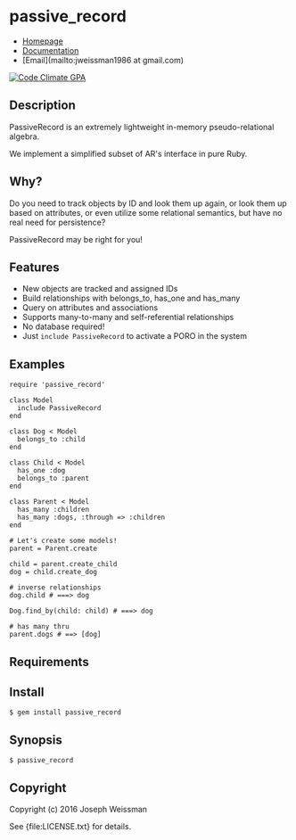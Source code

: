 # passive_record

* [Homepage](https://rubygems.org/gems/passive_record)
* [Documentation](http://rubydoc.info/gems/passive_record/frames)
* [Email](mailto:jweissman1986 at gmail.com)

[![Code Climate GPA](https://codeclimate.com/github//passive_record/badges/gpa.svg)](https://codeclimate.com/github//passive_record)

## Description

PassiveRecord is an extremely lightweight in-memory pseudo-relational algebra.

We implement a simplified subset of AR's interface in pure Ruby.

## Why?

Do you need to track objects by ID and look them up again,
or look them up based on attributes,
or even utilize some relational semantics,
but have no real need for persistence?

PassiveRecord may be right for you!


## Features

  - New objects are tracked and assigned IDs
  - Build relationships with belongs_to, has_one and has_many
  - Query on attributes and associations
  - Supports many-to-many and self-referential relationships
  - No database required!
  - Just `include PassiveRecord` to activate a PORO in the system

## Examples

    require 'passive_record'

    class Model
      include PassiveRecord
    end

    class Dog < Model
      belongs_to :child
    end

    class Child < Model
      has_one :dog
      belongs_to :parent
    end

    class Parent < Model
      has_many :children
      has_many :dogs, :through => :children
    end

    # Let's create some models!
    parent = Parent.create

    child = parent.create_child
    dog = child.create_dog

    # inverse relationships
    dog.child # ===> dog

    Dog.find_by(child: child) # ===> dog

    # has many thru
    parent.dogs # ==> [dog]

## Requirements

## Install

    $ gem install passive_record


## Synopsis

    $ passive_record

## Copyright

Copyright (c) 2016 Joseph Weissman

See {file:LICENSE.txt} for details.
